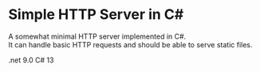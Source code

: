 # Simple HTTP Server in C#

A somewhat minimal HTTP server implemented in C#.  
It can handle basic HTTP requests and should be able to serve static files.

.net 9.0
C# 13

